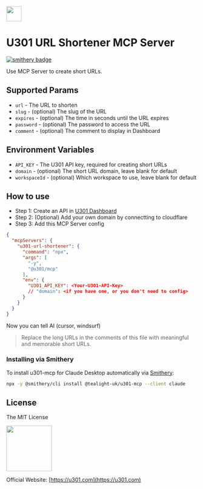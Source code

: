 <img src="https://u301.com/app.svg" style="width: 40px; height: 40px;" />

# U301 URL Shortener MCP Server

[![smithery badge](https://smithery.ai/badge/@tealight-uk/u301-mcp)](https://smithery.ai/server/@tealight-uk/u301-mcp)

Use MCP Server to create short URLs.

## Supported Params
* `url` - The URL to shorten
* `slug` - (optional) The slug of the URL
* `expires` - (optional) The time in seconds until the URL expires
* `password` - (optional) The password to access the URL
* `comment` - (optional) The comment to display in Dashboard

## Environment Variables
* `API_KEY` - The U301 API key, required for creating short URLs
* `domain` - (optional) The short URL domain, leave blank for default
* `workspaceId` - (optional) Which workspace to use, leave blank for default

## How to use
- Step 1: Create an API in [U301 Dashboard](https://u301.com)
- Step 2: (Optional) Add your own domain by connectting to cloudflare
- Step 3: Add this MCP Server config

```json
{
  "mcpServers": {
    "u301-url-shortener": {
      "command": "npx",
      "args": [
        "-y",
        "@u301/mcp"
      ],
      "env": {
        "U301_API_KEY": <Your-U301-API-Key>
        // "domain": <if you have one, or you don't need to config>
      }
    }
  }
}
```
Now you can tell AI (cursor, windsurf)

> Replace the long URLs in the comments of this file with meaningful and memorable short URLs.

### Installing via Smithery

To install u301-mcp for Claude Desktop automatically via [Smithery](https://smithery.ai/server/@tealight-uk/u301-mcp):

```bash
npx -y @smithery/cli install @tealight-uk/u301-mcp --client claude
```

## License
The MIT License

<img src="https://u301.com/u301-logo-v3.svg" style="width: 120px; height: 120px;" />

Official Website: [https://u301.com](https://u301.com)
